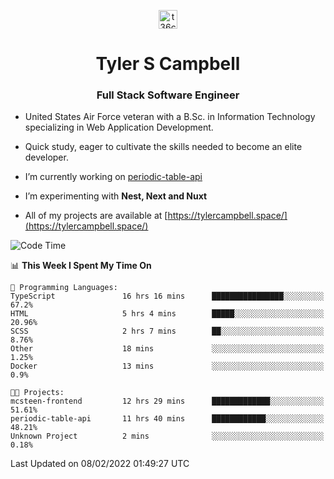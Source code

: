 <p align="center">
<a href="https://www.linkedin.com/in/t36campbell" target="blank"><img align="center" src="https://ik.imagekit.io/t36campbell/Portfolio/linkedin.png.original_m8bbGgPh6.png" alt="t36campbell" height="30" width="30" /></a>
</p>
<h1 align="center">Tyler S Campbell</h1>
<h3 align="center">Full Stack Software Engineer</h3>

* United States Air Force veteran with a B.Sc. in Information Technology specializing in Web Application Development. 

* Quick study, eager to cultivate the skills needed to become an elite developer.

* I’m currently working on [periodic-table-api](https://github.com/t36campbell/periodic-table-api)

* I’m experimenting with **Nest, Next and Nuxt**

* All of my projects are available at [https://tylercampbell.space/](https://tylercampbell.space/)

<!--START_SECTION:waka-->
![Code Time](http://img.shields.io/badge/Code%20Time-1%2C406%20hrs%2059%20mins-blue)

📊 **This Week I Spent My Time On** 

```text
💬 Programming Languages: 
TypeScript               16 hrs 16 mins      ████████████████░░░░░░░░░   67.2% 
HTML                     5 hrs 4 mins        █████░░░░░░░░░░░░░░░░░░░░   20.96% 
SCSS                     2 hrs 7 mins        ██░░░░░░░░░░░░░░░░░░░░░░░   8.76% 
Other                    18 mins             ░░░░░░░░░░░░░░░░░░░░░░░░░   1.25% 
Docker                   13 mins             ░░░░░░░░░░░░░░░░░░░░░░░░░   0.9%

🐱‍💻 Projects: 
mcsteen-frontend         12 hrs 29 mins      █████████████░░░░░░░░░░░░   51.61% 
periodic-table-api       11 hrs 40 mins      ████████████░░░░░░░░░░░░░   48.21% 
Unknown Project          2 mins              ░░░░░░░░░░░░░░░░░░░░░░░░░   0.18%

```


 Last Updated on 08/02/2022 01:49:27 UTC
<!--END_SECTION:waka-->
